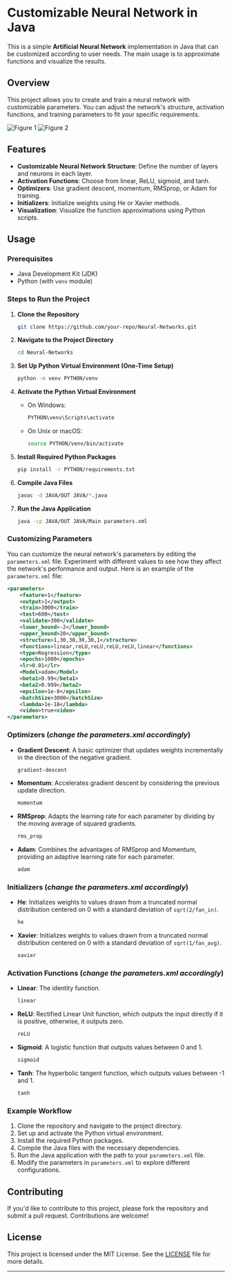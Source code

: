 # Customizable Neural Network in Java

This is a simple **Artificial Neural Network** implementation in Java that can be customized according to user needs. The main usage is to approximate functions and visualize the results.

## Overview

This project allows you to create and train a neural network with customizable parameters. You can adjust the network's structure, activation functions, and training parameters to fit your specific requirements.

![Figure 1](https://github.com/user-attachments/assets/7c5de76f-c3b3-4dca-bf8b-8699043f54ed)
![Figure 2](https://github.com/user-attachments/assets/3066af3d-bcc4-4db1-8036-2361e457182c)

## Features

- **Customizable Neural Network Structure**: Define the number of layers and neurons in each layer.
- **Activation Functions**: Choose from linear, ReLU, sigmoid, and tanh.
- **Optimizers**: Use gradient descent, momentum, RMSprop, or Adam for training.
- **Initializers**: Initialize weights using He or Xavier methods.
- **Visualization**: Visualize the function approximations using Python scripts.

## Usage

### Prerequisites

- Java Development Kit (JDK)
- Python (with `venv` module)

### Steps to Run the Project

1. **Clone the Repository**

   ```sh
   git clone https://github.com/your-repo/Neural-Networks.git
   ```

2. **Navigate to the Project Directory**

   ```sh
   cd Neural-Networks
   ```

3. **Set Up Python Virtual Environment (One-Time Setup)**

   ```sh
   python -m venv PYTHON/venv
   ```

4. **Activate the Python Virtual Environment**

   - On Windows:

     ```sh
     PYTHON\venv\Scripts\activate
     ```

   - On Unix or macOS:

     ```sh
     source PYTHON/venv/bin/activate
     ```

5. **Install Required Python Packages**

   ```sh
   pip install -r PYTHON/requirements.txt
   ```

6. **Compile Java Files**

   ```sh
   javac -d JAVA/OUT JAVA/*.java
   ```

7. **Run the Java Application**

   ```sh
   java -cp JAVA/OUT JAVA/Main parameters.xml
   ```

### Customizing Parameters

You can customize the neural network's parameters by editing the `parameters.xml` file. Experiment with different values to see how they affect the network's performance and output. Here is an example of the `parameters.xml` file:

```xml
<parameters>
    <feature>1</feature>
    <output>1</output>
    <train>3000</train>
    <test>600</test>
    <validate>300</validate>
    <lower_bound>-2</lower_bound>
    <upper_bound>20</upper_bound>
    <structure>1,30,30,30,30,1</structure>
    <functions>linear,reLU,reLU,reLU,reLU,linear</functions>
    <type>Regression</type>
    <epochs>1000</epochs>
    <lr>0.01</lr>
    <Model>adam</Model>
    <beta1>0.99</beta1>
    <beta2>0.999</beta2>
    <epsilon>1e-8</epsilon>
    <batchSize>3000</batchSize>
    <lambda>1e-18</lambda>
    <video>true<video>
</parameters>
```

### Optimizers (*change the **parameters.xml** accordingly*)

- **Gradient Descent**: A basic optimizer that updates weights incrementally in the direction of the negative gradient.
   ```sh
   gradient-descent
   ```
- **Momentum**: Accelerates gradient descent by considering the previous update direction.
   ```sh
   momentum
   ```
- **RMSprop**: Adapts the learning rate for each parameter by dividing by the moving average of squared gradients.
   ```sh
   rms_prop
   ```
- **Adam**: Combines the advantages of RMSprop and Momentum, providing an adaptive learning rate for each parameter.
   ```sh
   adam
   ```

### Initializers (*change the **parameters.xml** accordingly*)

- **He**: Initializes weights to values drawn from a truncated normal distribution centered on 0 with a standard deviation of `sqrt(2/fan_in)`.
   ```sh
   he
   ```
- **Xavier**: Initializes weights to values drawn from a truncated normal distribution centered on 0 with a standard deviation of `sqrt(1/fan_avg)`.
   ```sh
   xavier
   ```

### Activation Functions (*change the **parameters.xml** accordingly*)

- **Linear**: The identity function.
   ```sh
   linear
   ```
- **ReLU**: Rectified Linear Unit function, which outputs the input directly if it is positive, otherwise, it outputs zero.
   ```sh
   reLU
   ```
- **Sigmoid**: A logistic function that outputs values between 0 and 1.
   ```sh
   sigmoid
   ```
- **Tanh**: The hyperbolic tangent function, which outputs values between -1 and 1.
   ```sh
   tanh
   ```

### Example Workflow

1. Clone the repository and navigate to the project directory.
2. Set up and activate the Python virtual environment.
3. Install the required Python packages.
4. Compile the Java files with the necessary dependencies.
5. Run the Java application with the path to your `parameters.xml` file.
6. Modify the parameters in `parameters.xml` to explore different configurations.

## Contributing

If you'd like to contribute to this project, please fork the repository and submit a pull request. Contributions are welcome!

## License

This project is licensed under the MIT License. See the [LICENSE](LICENSE) file for more details.

---
